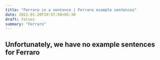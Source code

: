 ```yaml
---
title: "Ferraro in a sentence | Ferraro example sentences"
date: 2021-01-20T19:57:50+05:30
draft: falses
summary: "Ferraro"
---
```

## Unfortunately, we have no example sentences for Ferraro                 
